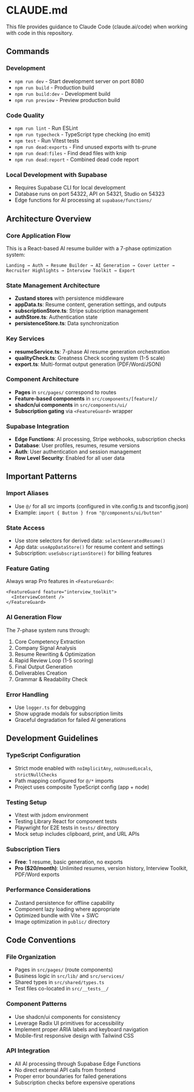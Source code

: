 # CLAUDE.md

This file provides guidance to Claude Code (claude.ai/code) when working with code in this repository.

## Commands

### Development
- `npm run dev` - Start development server on port 8080
- `npm run build` - Production build
- `npm run build:dev` - Development build
- `npm run preview` - Preview production build

### Code Quality
- `npm run lint` - Run ESLint
- `npm run typecheck` - TypeScript type checking (no emit)
- `npm test` - Run Vitest tests
- `npm run dead:exports` - Find unused exports with ts-prune
- `npm run dead:files` - Find dead files with knip
- `npm run dead:report` - Combined dead code report

### Local Development with Supabase
- Requires Supabase CLI for local development
- Database runs on port 54322, API on 54321, Studio on 54323
- Edge functions for AI processing at `supabase/functions/`

## Architecture Overview

### Core Application Flow
This is a React-based AI resume builder with a 7-phase optimization system:
```
Landing → Auth → Resume Builder → AI Generation → Cover Letter → Recruiter Highlights → Interview Toolkit → Export
```

### State Management Architecture
- **Zustand stores** with persistence middleware
- **appData.ts**: Resume content, generation settings, and outputs
- **subscriptionStore.ts**: Stripe subscription management  
- **authStore.ts**: Authentication state
- **persistenceStore.ts**: Data synchronization

### Key Services
- **resumeService.ts**: 7-phase AI resume generation orchestration
- **qualityCheck.ts**: Greatness Check scoring system (1-5 scale)
- **export.ts**: Multi-format output generation (PDF/Word/JSON)

### Component Architecture
- **Pages** in `src/pages/` correspond to routes
- **Feature-based components** in `src/components/[feature]/`
- **shadcn/ui components** in `src/components/ui/`
- **Subscription gating** via `<FeatureGuard>` wrapper

### Supabase Integration
- **Edge Functions**: AI processing, Stripe webhooks, subscription checks
- **Database**: User profiles, resumes, resume versions
- **Auth**: User authentication and session management
- **Row Level Security**: Enabled for all user data

## Important Patterns

### Import Aliases
- Use `@/` for all src imports (configured in vite.config.ts and tsconfig.json)
- Example: `import { Button } from "@/components/ui/button"`

### State Access
- Use store selectors for derived data: `selectGeneratedResume()`
- App data: `useAppDataStore()` for resume content and settings
- Subscription: `useSubscriptionStore()` for billing features

### Feature Gating
Always wrap Pro features in `<FeatureGuard>`:
```tsx
<FeatureGuard feature="interview_toolkit">
  <InterviewContent />
</FeatureGuard>
```

### AI Generation Flow
The 7-phase system runs through:
1. Core Competency Extraction
2. Company Signal Analysis  
3. Resume Rewriting & Optimization
4. Rapid Review Loop (1-5 scoring)
5. Final Output Generation
6. Deliverables Creation
7. Grammar & Readability Check

### Error Handling
- Use `logger.ts` for debugging
- Show upgrade modals for subscription limits
- Graceful degradation for failed AI generations

## Development Guidelines

### TypeScript Configuration
- Strict mode enabled with `noImplicitAny`, `noUnusedLocals`, `strictNullChecks`
- Path mapping configured for `@/*` imports
- Project uses composite TypeScript config (app + node)

### Testing Setup
- Vitest with jsdom environment
- Testing Library React for component tests
- Playwright for E2E tests in `tests/` directory
- Mock setup includes clipboard, print, and URL APIs

### Subscription Tiers
- **Free**: 1 resume, basic generation, no exports
- **Pro ($20/month)**: Unlimited resumes, version history, Interview Toolkit, PDF/Word exports

### Performance Considerations
- Zustand persistence for offline capability
- Component lazy loading where appropriate
- Optimized bundle with Vite + SWC
- Image optimization in `public/` directory

## Code Conventions

### File Organization
- Pages in `src/pages/` (route components)
- Business logic in `src/lib/` and `src/services/`
- Shared types in `src/shared/types.ts`
- Test files co-located in `src/__tests__/`

### Component Patterns
- Use shadcn/ui components for consistency
- Leverage Radix UI primitives for accessibility
- Implement proper ARIA labels and keyboard navigation
- Mobile-first responsive design with Tailwind CSS

### API Integration
- All AI processing through Supabase Edge Functions
- No direct external API calls from frontend
- Proper error boundaries for failed generations
- Subscription checks before expensive operations